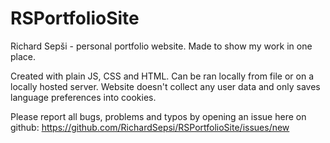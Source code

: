 # RSPortfolioSite

Richard Sepši - personal portfolio website. Made to show my work in one place.

Created with plain JS, CSS and HTML. Can be ran locally from file or on a locally hosted server.
Website doesn't collect any user data and only saves language preferences into cookies.

Please report all bugs, problems and typos by opening an issue here on github: https://github.com/RichardSepsi/RSPortfolioSite/issues/new
